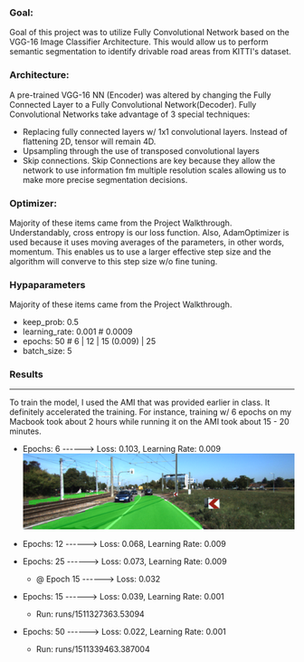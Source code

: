 ### Goal:

Goal of this project was to utilize Fully Convolutional Network based on the VGG-16 Image Classifier Architecture. This would allow us to perform semantic segmentation to identify drivable road areas from KITTI's dataset.

### Architecture:

A pre-trained VGG-16 NN (Encoder) was altered by changing the Fully Connected Layer to a Fully Convolutional Network(Decoder). Fully Convolutional Networks take advantage of 3 special techniques:

* Replacing fully connected layers w/ 1x1 convolutional layers. Instead of flattening 2D, tensor will remain 4D.
* Upsampling through the use of transposed convolutional layers
* Skip connections. Skip Connections are key because they allow the network to use information fm multiple resolution scales allowing us to make more precise segmentation decisions.

### Optimizer:

Majority of these items came from the Project Walkthrough. Understandably, cross entropy is our loss function. Also, AdamOptimizer is used because it uses moving averages of the parameters, in other words, momentum. This enables us to use a larger effective step size and the algorithm will converve to this step size w/o fine tuning.

### Hypaparameters

Majority of these items came from the Project Walkthrough.

* keep_prob: 0.5
* learning_rate: 0.001 # 0.0009
* epochs: 50 # 6 | 12 | 15 (0.009) | 25
* batch_size: 5


### Results
****
To train the model, I used the AMI that was provided earlier in class. It definitely accelerated the training. For instance, training w/ 6 epochs on my Macbook took about 2 hours while running it on the AMI took about 15 - 20 minutes.

* Epochs: 6  ------>  Loss: 0.103, Learning Rate: 0.009
![Image003](/data/proofs/epoch_6/um_000003.png)

* Epochs: 12 ------>  Loss: 0.068, Learning Rate: 0.009
* Epochs: 25 ------>  Loss: 0.073, Learning Rate: 0.009
	* @ Epoch 15 ------> Loss: 0.032 
* Epochs: 15 ------>  Loss: 0.039, Learning Rate: 0.001
	* Run: runs/1511327363.53094
* Epochs: 50 ------>  Loss: 0.022, Learning Rate: 0.001
	* Run: runs/1511339463.387004



